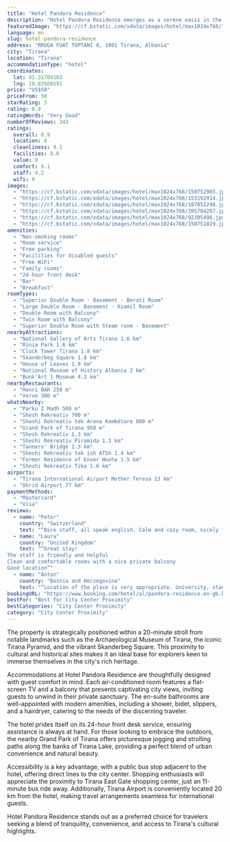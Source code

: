 ```yaml
---
title: "Hotel Pandora Residence"
description: "Hotel Pandora Residence emerges as a serene oasis in the bustling city of Tirana, located just a kilometer away from the US Embassy."
featuredImage: "https://cf.bstatic.com/xdata/images/hotel/max1024x768/150752985.jpg?k=5127c0b0f8530bc13e293319bd757cc21cb03dda554d26ec50d19dc760166af2&o=&hp=1"
language: en
slug: hotel-pandora-residence
address: "RRUGA FUAT TOPTANI 8, 1001 Tirana, Albania"
city: "Tirana"
location: "Tirana"
accommodationType: "hotel"
coordinates:
  lat: 41.31704103
  lng: 19.83508591
price: "US$50"
priceFrom: 50
starRating: 3
rating: 8.9
ratingWords: "Very Good"
numberOfReviews: 343
ratings:
  overall: 8.9
  location: 8
  cleanliness: 9.1
  facilities: 8.6
  value: 9
  comfort: 9.1
  staff: 9.2
  wifi: 9
images:
  - "https://cf.bstatic.com/xdata/images/hotel/max1024x768/150752985.jpg?k=5127c0b0f8530bc13e293319bd757cc21cb03dda554d26ec50d19dc760166af2&o=&hp=1"
  - "https://cf.bstatic.com/xdata/images/hotel/max1024x768/153192914.jpg?k=d4555d846a8bdfa25fe84bb9a4538f37d34d636498ea37981c44ae724619f84b&o=&hp=1"
  - "https://cf.bstatic.com/xdata/images/hotel/max1024x768/187052298.jpg?k=f334af6c2906db9f1abea99a33648ffcfbfb46a1dce03862949cf5dd04ba1acb&o=&hp=1"
  - "https://cf.bstatic.com/xdata/images/hotel/max1024x768/205704287.jpg?k=a04c0f6858bc00463114b910c513a111b59faaf219e8d838087e910d792ab294&o=&hp=1"
  - "https://cf.bstatic.com/xdata/images/hotel/max1024x768/92305496.jpg?k=3c425d049b1cbbf298715cdd45c9f5b1817e72915975a144015d2117deefbcce&o=&hp=1"
  - "https://cf.bstatic.com/xdata/images/hotel/max1024x768/150751029.jpg?k=f12b920fc88ea4a66fbd64fe442d0190943a98d2a82bd9d58b10ca1e2197094e&o=&hp=1"
amenities:
  - "Non-smoking rooms"
  - "Room service"
  - "Free parking"
  - "Facilities for disabled guests"
  - "Free WiFi"
  - "Family rooms"
  - "24-hour front desk"
  - "Bar"
  - "Breakfast"
roomTypes:
  - "Superior Double Room - Basement - Berati Room"
  - "Large Double Room - Basement - Ksamil Room"
  - "Double Room with Balcony"
  - "Twin Room with Balcony"
  - "Superior Double Room with Steam room - Basement"
nearbyAttractions:
  - "National Gallery of Arts Tirana 1.6 km"
  - "Rinia Park 1.6 km"
  - "Clock Tower Tirana 1.8 km"
  - "Skanderbeg Square 1.8 km"
  - "House of Leaves 1.9 km"
  - "National Museum of History Albania 2 km"
  - "Bunk'Art 1 Museum 4.2 km"
nearbyRestaurants:
  - "Henri BAR 250 m"
  - "Verve 300 m"
whatsNearby:
  - "Parku I Madh 500 m"
  - "Shesh Rekreativ 700 m"
  - "Sheshi Rekreativ tek Arena Kombëtare 800 m"
  - "Grand Park of Tirana 950 m"
  - "Shesh Rekreativ 1.3 km"
  - "Sheshi Rekreativ Piramida 1.3 km"
  - "Tanners' Bridge 1.3 km"
  - "Sheshi Rekreativ tek ish ATSh 1.4 km"
  - "Former Residence of Enver Hoxha 1.5 km"
  - "Sheshi Rekreativ Tika 1.6 km"
airports:
  - "Tirana International Airport Mother Teresa 13 km"
  - "Ohrid Airport 77 km"
paymentMethods:
  - "Mastercard"
  - "Visa"
reviews:
  - name: "Peter"
    country: "Switzerland"
    text: "“Nice staff, all speak english. Calm and cozy room, nicely furnished.”"
  - name: "Laura"
    country: "United Kingdom"
    text: "“Great stay!
The staff is friendly and helpful
Clean and comfortable rooms with a nice private balcony
Good location”"
  - name: "Anton"
    country: "Bosnia and Herzegovina"
    text: "“Location of the place is very appropriate. University, stadium, park... and many other objects are relatively close... Last coffee was gratis!”"
bookingURL: "https://www.booking.com/hotel/al/pandora-residence.en-gb.html?aid=8035640"
bestFor: "Best for City Center Proximity"
bestCategories: "City Center Proximity"
category: "City Center Proximity"
---
```


The property is strategically positioned within a 20-minute stroll from notable landmarks such as the Archaeological Museum of Tirana, the iconic Tirana Pyramid, and the vibrant Skanderbeg Square. This proximity to cultural and historical sites makes it an ideal base for explorers keen to immerse themselves in the city's rich heritage.

Accommodations at Hotel Pandora Residence are thoughtfully designed with guest comfort in mind. Each air-conditioned room features a flat-screen TV and a balcony that presents captivating city views, inviting guests to unwind in their private sanctuary. The en-suite bathrooms are well-appointed with modern amenities, including a shower, bidet, slippers, and a hairdryer, catering to the needs of the discerning traveler.

The hotel prides itself on its 24-hour front desk service, ensuring assistance is always at hand. For those looking to embrace the outdoors, the nearby Grand Park of Tirana offers picturesque jogging and strolling paths along the banks of Tirana Lake, providing a perfect blend of urban convenience and natural beauty.

Accessibility is a key advantage, with a public bus stop adjacent to the hotel, offering direct lines to the city center. Shopping enthusiasts will appreciate the proximity to Tirana East Gate shopping center, just an 11-minute bus ride away. Additionally, Tirana Airport is conveniently located 20 km from the hotel, making travel arrangements seamless for international guests.

Hotel Pandora Residence stands out as a preferred choice for travelers seeking a blend of tranquility, convenience, and access to Tirana's cultural highlights.